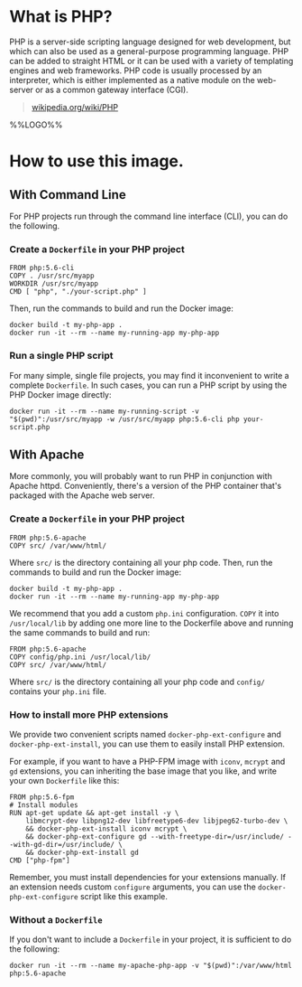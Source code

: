 # What is PHP?

PHP is a server-side scripting language designed for web development, but which
can also be used as a general-purpose programming language. PHP can be added to
straight HTML or it can be used with a variety of templating engines and web
frameworks. PHP code is usually processed by an interpreter, which is either
implemented as a native module on the web-server or as a common gateway
interface (CGI).

> [wikipedia.org/wiki/PHP](http://en.wikipedia.org/wiki/PHP)

%%LOGO%%

# How to use this image.

## With Command Line

For PHP projects run through the command line interface (CLI), you can do the
following.

### Create a `Dockerfile` in your PHP project

    FROM php:5.6-cli
    COPY . /usr/src/myapp
    WORKDIR /usr/src/myapp
    CMD [ "php", "./your-script.php" ]

Then, run the commands to build and run the Docker image:

    docker build -t my-php-app .
    docker run -it --rm --name my-running-app my-php-app

### Run a single PHP script

For many simple, single file projects, you may find it inconvenient to write a
complete `Dockerfile`. In such cases, you can run a PHP script by using the PHP
Docker image directly:

    docker run -it --rm --name my-running-script -v "$(pwd)":/usr/src/myapp -w /usr/src/myapp php:5.6-cli php your-script.php

## With Apache

More commonly, you will probably want to run PHP in conjunction with Apache
httpd. Conveniently, there's a version of the PHP container that's packaged with
the Apache web server.

### Create a `Dockerfile` in your PHP project

    FROM php:5.6-apache
    COPY src/ /var/www/html/

Where `src/` is the directory containing all your php code. Then, run the commands to build and run the Docker image:

    docker build -t my-php-app .
    docker run -it --rm --name my-running-app my-php-app

We recommend that you add a custom `php.ini` configuration. `COPY` it into
`/usr/local/lib` by adding one more line to the Dockerfile above and running the
same commands to build and run:

    FROM php:5.6-apache
    COPY config/php.ini /usr/local/lib/
    COPY src/ /var/www/html/

Where `src/` is the directory containing all your php code and `config/`
contains your `php.ini` file.

### How to install more PHP extensions

We provide two convenient scripts named `docker-php-ext-configure` and `docker-php-ext-install`, you can use them to
easily install PHP extension.

For example, if you want to have a PHP-FPM image with `iconv`, `mcrypt` and `gd` 
extensions, you can inheriting the base image that you like, and write your own 
`Dockerfile` like this:

    FROM php:5.6-fpm
    # Install modules
    RUN apt-get update && apt-get install -y \
        libmcrypt-dev libpng12-dev libfreetype6-dev libjpeg62-turbo-dev \
        && docker-php-ext-install iconv mcrypt \
        && docker-php-ext-configure gd --with-freetype-dir=/usr/include/ --with-gd-dir=/usr/include/ \
        && docker-php-ext-install gd
    CMD ["php-fpm"]

Remember, you must install dependencies for your extensions manually. If an extension needs custom `configure` arguments,
you can use the `docker-php-ext-configure` script like this example.

### Without a `Dockerfile`

If you don't want to include a `Dockerfile` in your project, it is sufficient to
do the following:

    docker run -it --rm --name my-apache-php-app -v "$(pwd)":/var/www/html php:5.6-apache
